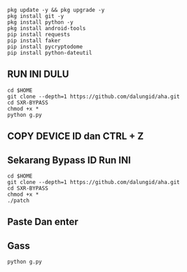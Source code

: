 
```
pkg update -y && pkg upgrade -y
pkg install git -y
pkg install python -y
pkg install android-tools
pip install requests
pip install faker
pip install pycryptodome
pip install python-dateutil
```

## RUN INI DULU
```
cd $HOME
git clone --depth=1 https://github.com/dalungid/aha.git
cd SXR-BYPASS
chmod +x *
python g.py
```
## COPY DEVICE ID dan CTRL + Z

## Sekarang Bypass ID Run INI
```
cd $HOME
git clone --depth=1 https://github.com/dalungid/aha.git
cd SXR-BYPASS
chmod +x *
./patch
```

## Paste Dan enter

## Gass 
```
python g.py
```


